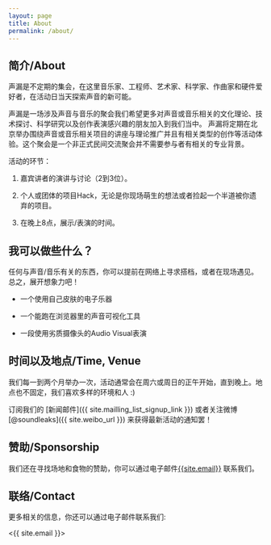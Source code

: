 ```yaml
---
layout: page
title: About
permalink: /about/
---
```



## 简介/About

声漏是不定期的集会，在这里音乐家、工程师、艺术家、科学家、作曲家和硬件爱好者，在活动日当天探索声音的新可能。

声漏是一场涉及声音与音乐的聚会我们希望更多对声音或音乐相关的文化理论、技术探讨、科学研究以及创作表演感兴趣的朋友加入到我们当中。
声漏将定期在北京举办围绕声音或音乐相关项目的讲座与理论推广并且有相关类型的创作等活动体验。这个聚会是一个非正式民间交流聚会并不需要参与者有相关的专业背景。

活动的环节：

1. 嘉宾讲者的演讲与讨论（2到3位）。

2. 个人或团体的项目Hack，无论是你现场萌生的想法或者捡起一个半道被你遗弃的项目。

3. 在晚上8点，展示/表演的时间。


## 我可以做些什么？

任何与声音/音乐有关的东西，你可以提前在网络上寻求搭档，或者在现场遇见。总之，展开想象力吧！


* 一个使用自己皮肤的电子乐器

* 一个能跑在浏览器里的声音可视化工具

* 一段使用劣质摄像头的Audio Visual表演



## 时间以及地点/Time, Venue

我们每一到两个月举办一次，活动通常会在周六或周日的正午开始，直到晚上。地点也不固定，我们喜欢多样的环境和人 :)

订阅我们的 [新闻邮件]({{ site.mailling_list_signup_link }}) 或者关注微博 [@soundleaks]({{ site.weibo_url }}) 来获得最新活动的通知罢！

## 赞助/Sponsorship

我们还在寻找场地和食物的赞助，你可以通过电子邮件<a href="mailto:{{site.email}}">{{site.email}}</a> 联系我们。


## 联络/Contact

更多相关的信息，你还可以通过电子邮件联系我们:

<{{ site.email }}>